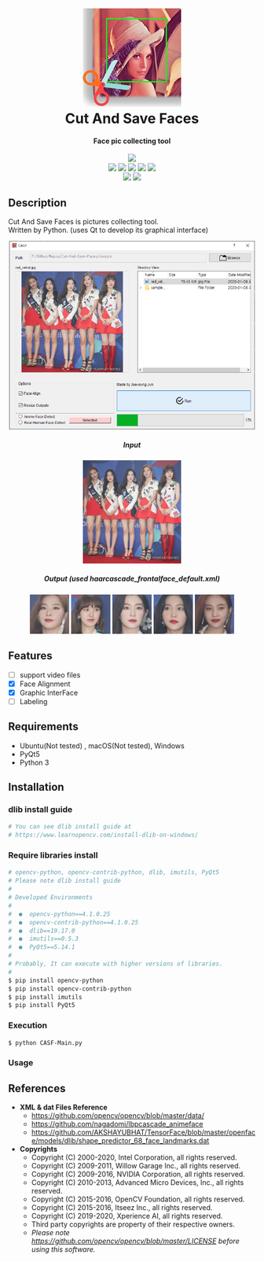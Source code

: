 <h1 align="center">
  <img src="icons/lena.png"><br/>Cut And Save Faces
</h1>

<h4 align="center">
Face pic collecting tool
</h4>

<div align="center">
  <a href="https://github.com/Jaesung-Jun/Cut-And-Save-Faces/releases"><img src="https://img.shields.io/badge/released-1.2--CUI-blue"></a>
  <br>
  <a href="https://pypi.org/project/PyQt5/"><img src="https://img.shields.io/badge/PyQt5-5.13.0-green"></a>
  <a href="https://pypi.org/project/opencv-python/"><img src="https://img.shields.io/badge/opencv--python-4.1.0.25-green"></a>
  <a href="https://pypi.org/project/opencv-contrib-python/"><img src="https://img.shields.io/badge/opencv--contrib--python-4.1.0.25-green"></a>
  <a href="https://pypi.org/project/dlib/"><img src="https://img.shields.io/badge/dlib-19.17.0-green"></a>
  <a href="https://pypi.org/project/imutils/"><img src="https://img.shields.io/badge/imutils-0.5.2-green"></a>
  <br>
  <a><img src="https://img.shields.io/badge/GUI-Developing-yellowgreen"></a>
  <a href="https://raw.githubusercontent.com/Jaesung-Jun/Cut-And-Save-Faces/master/LICENSE"><img src="https://img.shields.io/badge/licence-MIT-lightgrey"></a>
</div>

## Description
Cut And Save Faces is pictures collecting tool.<br>
Written by Python. (uses Qt to develop its graphical interface)
<div align="center">
<img src="https://raw.githubusercontent.com/Jaesung-Jun/Cut-And-Save-Faces/master/imgs/gui.PNG" width=500>
<h5> Input </h5>
<img src="https://raw.githubusercontent.com/Jaesung-Jun/Cut-And-Save-Faces/master/sample/red_velvet.jpg" width=200 />
<br>
<h5> Output (used haarcascade_frontalface_default.xml)</h5>
<img src="https://raw.githubusercontent.com/Jaesung-Jun/Cut-And-Save-Faces/master/sample/sample_outputs/red_velvet.jpg_0_cropped.jpg" width=80/>
<img src="https://raw.githubusercontent.com/Jaesung-Jun/Cut-And-Save-Faces/master/sample/sample_outputs/red_velvet.jpg_1_cropped.jpg" width=80/>
<img src="https://raw.githubusercontent.com/Jaesung-Jun/Cut-And-Save-Faces/master/sample/sample_outputs/red_velvet.jpg_2_cropped.jpg" width=80/>
<img src="https://raw.githubusercontent.com/Jaesung-Jun/Cut-And-Save-Faces/master/sample/sample_outputs/red_velvet.jpg_3_cropped.jpg" width=80/>
<img src="https://raw.githubusercontent.com/Jaesung-Jun/Cut-And-Save-Faces/master/sample/sample_outputs/red_velvet.jpg_4_cropped.jpg" width=80/>
</div>

## Features
* [ ] support video files
* [x] Face Alignment
* [x] Graphic InterFace
* [ ] Labeling
## Requirements
* Ubuntu(Not tested) , macOS(Not tested), Windows
* PyQt5
* Python 3 

## Installation

### dlib install guide

```bash
# You can see dlib install guide at
# https://www.learnopencv.com/install-dlib-on-windows/
```
### Require libraries install
```bash
# opencv-python, opencv-contrib-python, dlib, imutils, PyQt5
# Please note dlib install guide
#
# Developed Environments
#
#  ●  opencv-python==4.1.0.25
#  ●  opencv-contrib-python==4.1.0.25
#  ●  dlib==19.17.0
#  ●  imutils==0.5.3
#  ●  PyQt5==5.14.1
#
# Probably, It can execute with higher versions of libraries.
#
$ pip install opencv-python
$ pip install opencv-contrib-python
$ pip install imutils
$ pip install PyQt5
```

### Execution
```bash
$ python CASF-Main.py
```

### Usage

## References
+ **XML & dat Files Reference**
  * https://github.com/opencv/opencv/blob/master/data/
  * https://github.com/nagadomi/lbpcascade_animeface
  * https://github.com/AKSHAYUBHAT/TensorFace/blob/master/openface/models/dlib/shape_predictor_68_face_landmarks.dat
+ **Copyrights**
  * Copyright (C) 2000-2020, Intel Corporation, all rights reserved.
  * Copyright (C) 2009-2011, Willow Garage Inc., all rights reserved.
  * Copyright (C) 2009-2016, NVIDIA Corporation, all rights reserved.
  * Copyright (C) 2010-2013, Advanced Micro Devices, Inc., all rights reserved.
  * Copyright (C) 2015-2016, OpenCV Foundation, all rights reserved.
  * Copyright (C) 2015-2016, Itseez Inc., all rights reserved.
  * Copyright (C) 2019-2020, Xperience AI, all rights reserved.
  * Third party copyrights are property of their respective owners.
  * *Please note https://github.com/opencv/opencv/blob/master/LICENSE before using this software.*



